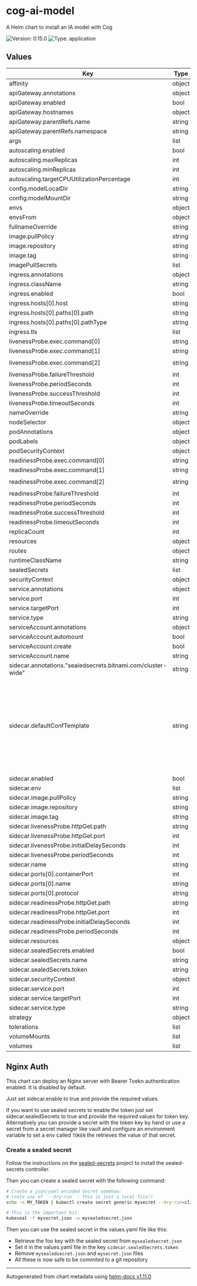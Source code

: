 # cog-ai-model

A Helm chart to install an IA model with Cog

![Version: 0.15.0](https://img.shields.io/badge/Version-0.15.0-informational?style=flat-square) ![Type: application](https://img.shields.io/badge/Type-application-informational?style=flat-square)

## Values

| Key | Type | Default | Description |
|-----|------|---------|-------------|
| affinity | object | `{}` |  |
| apiGateway.annotations | object | `{}` |  |
| apiGateway.enabled | bool | `false` |  |
| apiGateway.hostnames | object | `{}` |  |
| apiGateway.parentRefs.name | string | `"stable-gateway"` |  |
| apiGateway.parentRefs.namespace | string | `"gateway-ns"` |  |
| args | list | `[]` |  |
| autoscaling.enabled | bool | `false` |  |
| autoscaling.maxReplicas | int | `100` |  |
| autoscaling.minReplicas | int | `1` |  |
| autoscaling.targetCPUUtilizationPercentage | int | `80` |  |
| config.modelLocalDir | string | `"/var/huggingface/cache"` |  |
| config.modelMountDir | string | `"/root/.cache/huggingface"` |  |
| envs | object | `{}` |  |
| envsFrom | object | `{}` |  |
| fullnameOverride | string | `""` |  |
| image.pullPolicy | string | `"IfNotPresent"` |  |
| image.repository | string | `"your-docker-repo/image-name"` |  |
| image.tag | string | `""` |  |
| imagePullSecrets | list | `[]` |  |
| ingress.annotations | object | `{}` |  |
| ingress.className | string | `""` |  |
| ingress.enabled | bool | `false` |  |
| ingress.hosts[0].host | string | `"chart-example.local"` |  |
| ingress.hosts[0].paths[0].path | string | `"/"` |  |
| ingress.hosts[0].paths[0].pathType | string | `"ImplementationSpecific"` |  |
| ingress.tls | list | `[]` |  |
| livenessProbe.exec.command[0] | string | `"/usr/bin/sh"` |  |
| livenessProbe.exec.command[1] | string | `"-c"` |  |
| livenessProbe.exec.command[2] | string | `"/usr/bin/test -f /var/run/cog/ready"` |  |
| livenessProbe.failureThreshold | int | `10` |  |
| livenessProbe.periodSeconds | int | `100` |  |
| livenessProbe.successThreshold | int | `1` |  |
| livenessProbe.timeoutSeconds | int | `1` |  |
| nameOverride | string | `""` |  |
| nodeSelector | object | `{}` |  |
| podAnnotations | object | `{}` |  |
| podLabels | object | `{}` |  |
| podSecurityContext | object | `{}` |  |
| readinessProbe.exec.command[0] | string | `"/usr/bin/sh"` |  |
| readinessProbe.exec.command[1] | string | `"-c"` |  |
| readinessProbe.exec.command[2] | string | `"/usr/bin/test -f /var/run/cog/ready"` |  |
| readinessProbe.failureThreshold | int | `10` |  |
| readinessProbe.periodSeconds | int | `100` |  |
| readinessProbe.successThreshold | int | `1` |  |
| readinessProbe.timeoutSeconds | int | `1` |  |
| replicaCount | int | `1` |  |
| resources | object | `{}` |  |
| routes | object | `{}` |  |
| runtimeClassName | string | `"nvidia"` |  |
| sealedSecrets | list | `[]` |  |
| securityContext | object | `{}` |  |
| service.annotations | object | `{}` |  |
| service.port | int | `5000` |  |
| service.targetPort | int | `5000` |  |
| service.type | string | `"NodePort"` |  |
| serviceAccount.annotations | object | `{}` |  |
| serviceAccount.automount | bool | `true` |  |
| serviceAccount.create | bool | `true` |  |
| serviceAccount.name | string | `""` |  |
| sidecar.annotations."sealedsecrets.bitnami.com/cluster-wide" | string | `"true"` |  |
| sidecar.defaultConfTemplate | string | `"server {\n  listen 80;\n\n  location / {\n      if ($http_authorization != 'Bearer ${TOKEN}') {\n          return 403;\n      }\n\n      proxy_pass http://127.0.0.1:{{ .Values.service.targetPort }};\n      proxy_http_version 1.1;\n      proxy_set_header Host $host;\n      proxy_set_header X-Real-IP $remote_addr;\n      proxy_set_header X-Forwarded-For $proxy_add_x_forwarded_for;\n  }\n}"` |  |
| sidecar.enabled | bool | `false` |  |
| sidecar.env | list | `[]` |  |
| sidecar.image.pullPolicy | string | `"IfNotPresent"` |  |
| sidecar.image.repository | string | `"nginx"` |  |
| sidecar.image.tag | string | `"1.26.0"` |  |
| sidecar.livenessProbe.httpGet.path | string | `"/healthz"` |  |
| sidecar.livenessProbe.httpGet.port | int | `80` |  |
| sidecar.livenessProbe.initialDelaySeconds | int | `15` |  |
| sidecar.livenessProbe.periodSeconds | int | `20` |  |
| sidecar.name | string | `"nginx-auth-sidecar"` |  |
| sidecar.ports[0].containerPort | int | `80` |  |
| sidecar.ports[0].name | string | `"http"` |  |
| sidecar.ports[0].protocol | string | `"TCP"` |  |
| sidecar.readinessProbe.httpGet.path | string | `"/healthz"` |  |
| sidecar.readinessProbe.httpGet.port | int | `80` |  |
| sidecar.readinessProbe.initialDelaySeconds | int | `15` |  |
| sidecar.readinessProbe.periodSeconds | int | `20` |  |
| sidecar.resources | object | `{}` |  |
| sidecar.sealedSecrets.enabled | bool | `false` |  |
| sidecar.sealedSecrets.name | string | `""` |  |
| sidecar.sealedSecrets.token | string | `""` |  |
| sidecar.securityContext | object | `{}` |  |
| sidecar.service.port | int | `80` |  |
| sidecar.service.targetPort | int | `80` |  |
| sidecar.service.type | string | `"ClusterIP"` |  |
| strategy | object | `{}` |  |
| tolerations | list | `[]` |  |
| volumeMounts | list | `[]` |  |
| volumes | list | `[]` |  |

## Nginx Auth

This chart can deploy an Nginx server with Bearer Toekn authentication enabled. It is disabled by default.

Just set sidecar.enable to true and provide the required values.

If you want to use sealed secrets to enable the token just set sidecar.sealedSecrets to true and provide the required values for token key.
Alternatively you can provide a secret with the token key by hand or use a secret from a secret manager like vault and configure an environment variable
to set a env called `TOKEN` the retrieves the value of that secret.

### Create a sealed secret

Follow the instructions on the [sealed-secrets](https://github.com/bitnami-labs/sealed-secrets) project to install the sealed-secrets controller.

Then you can create a sealed secret with the following command:

```bash
# Create a json/yaml-encoded Secret somehow:
# (note use of `--dry-run` - this is just a local file!)
echo -n MY_TOKEN | kubectl create secret generic mysecret --dry-run=client --from-file=foo=/dev/stdin -o json >mysecret.json

# This is the important bit:
kubeseal -f mysecret.json -w mysealedsecret.json
```

Then you can use the sealed secret in the values.yaml file like this:
- Retrieve the foo key with the sealed secret from `mysealedsecret.json`
- Set it in the values.yaml file in the key `sidecar.sealedSecrets.token`
- Remove `mysealedsecret.json` and `mysecret.json` files
- All these is now safe to be commited to a git repository

----------------------------------------------
Autogenerated from chart metadata using [helm-docs v1.11.0](https://github.com/norwoodj/helm-docs/releases/v1.11.0)